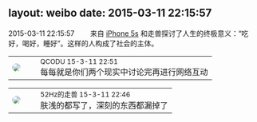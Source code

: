 layout: weibo
date: 2015-03-11 22:15:57
---
<meta name="referrer" content="no-referrer" />

2015-03-11 22:15:57  &nbsp;&nbsp;&nbsp;&nbsp;&nbsp;&nbsp; 来自 <a href="sinaweibo://customweibosource" rel="nofollow">iPhone 5s</a>
和走兽探讨了人生的终极意义：“吃好，喝好，睡好”。这样的人构成了社会的主体。 ​​​

<table style="width: 100%;">
  <tr>
    <td style="width: 40px;"><img style="border-radius:50%" src="https://tvax1.sinaimg.cn/crop.0.0.512.512.50/6b69631dly8g0l3egwcbcj20e80e8dfu.jpg?KID=imgbed,tva&Expires=1624463788&ssig=WKkLgUcwsv"></td>
    <td colspan="2"><small>QCODU 15-3-11 22:51</small><br/>每每就是你们两个现实中讨论完再进行网络互动</td>
  </tr>
</table>

<table style="width: 100%;">
  <tr>
    <td style="width: 40px;"><img style="border-radius:50%" src="https://tva4.sinaimg.cn/crop.0.0.180.180.50/8beaf773jw1e8qgp5bmzyj2050050aa8.jpg?KID=imgbed,tva&Expires=1624463788&ssig=Fn83UGVODO"></td>
    <td colspan="2"><small>52Hz的走兽 15-3-11 22:46</small><br/>肤浅的都写了，深刻的东西都漏掉了</td>
  </tr>
</table>
